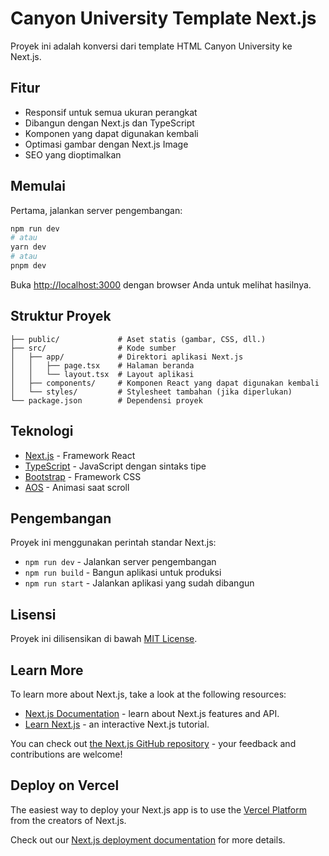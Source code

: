# Canyon University Template Next.js

Proyek ini adalah konversi dari template HTML Canyon University ke Next.js.

## Fitur

- Responsif untuk semua ukuran perangkat
- Dibangun dengan Next.js dan TypeScript
- Komponen yang dapat digunakan kembali
- Optimasi gambar dengan Next.js Image
- SEO yang dioptimalkan

## Memulai

Pertama, jalankan server pengembangan:

```bash
npm run dev
# atau
yarn dev
# atau
pnpm dev
```

Buka [http://localhost:3000](http://localhost:3000) dengan browser Anda untuk melihat hasilnya.

## Struktur Proyek

```
├── public/             # Aset statis (gambar, CSS, dll.)
├── src/                # Kode sumber
│   ├── app/            # Direktori aplikasi Next.js
│   │   ├── page.tsx    # Halaman beranda
│   │   └── layout.tsx  # Layout aplikasi
│   ├── components/     # Komponen React yang dapat digunakan kembali
│   └── styles/         # Stylesheet tambahan (jika diperlukan)
└── package.json        # Dependensi proyek
```

## Teknologi

- [Next.js](https://nextjs.org/) - Framework React
- [TypeScript](https://www.typescriptlang.org/) - JavaScript dengan sintaks tipe
- [Bootstrap](https://getbootstrap.com/) - Framework CSS
- [AOS](https://michalsnik.github.io/aos/) - Animasi saat scroll

## Pengembangan

Proyek ini menggunakan perintah standar Next.js:

- `npm run dev` - Jalankan server pengembangan
- `npm run build` - Bangun aplikasi untuk produksi
- `npm run start` - Jalankan aplikasi yang sudah dibangun

## Lisensi

Proyek ini dilisensikan di bawah [MIT License](https://opensource.org/licenses/MIT).

## Learn More

To learn more about Next.js, take a look at the following resources:

- [Next.js Documentation](https://nextjs.org/docs) - learn about Next.js features and API.
- [Learn Next.js](https://nextjs.org/learn) - an interactive Next.js tutorial.

You can check out [the Next.js GitHub repository](https://github.com/vercel/next.js) - your feedback and contributions are welcome!

## Deploy on Vercel

The easiest way to deploy your Next.js app is to use the [Vercel Platform](https://vercel.com/new?utm_medium=default-template&filter=next.js&utm_source=create-next-app&utm_campaign=create-next-app-readme) from the creators of Next.js.

Check out our [Next.js deployment documentation](https://nextjs.org/docs/app/building-your-application/deploying) for more details.
